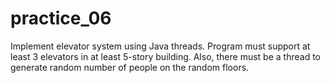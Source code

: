 # practice_06
Implement elevator system using Java threads. Program must support at least 3 elevators in at least 5-story building. Also, there must be a thread to generate random number of people on the random floors.

